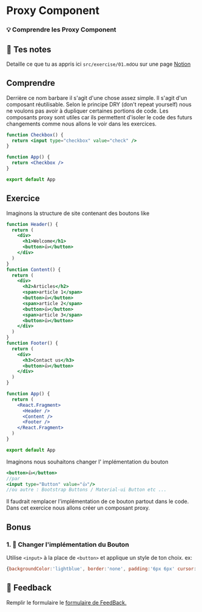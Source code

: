# Proxy Component

### 💡 Comprendre les Proxy Component

## 📝 Tes notes

Detaille ce que tu as appris ici
`src/exercise/01.md`ou sur une page [Notion](https://go.mikecodeur.com/course-notes-template)

## Comprendre

Derrière ce nom barbare il s'agit d'une chose assez simple. Il s'agit d'un
composant réutilisable. Selon le principe DRY (don't repeat yourself) nous ne
voulons pas avoir à dupliquer certaines portions de code. Les composants proxy
sont utiles car ils permettent d'isoler le code des futurs changements comme
nous allons le voir dans les exercices.

```jsx
function Checkbox() {
  return <input type="checkbox" value="check" />
}

function App() {
  return <Checkbox />
}

export default App
```

## Exercice

Imaginons la structure de site contenant des boutons like

```jsx
function Header() {
  return (
    <div>
      <h1>Welcome</h1>
      <button>👍</button>
    </div>
  )
}
function Content() {
  return (
    <div>
      <h2>Articles</h2>
      <span>article 1</span>
      <button>👍</button>
      <span>article 2</span>
      <button>👍</button>
      <span>article 3</span>
      <button>👍</button>
    </div>
  )
}
function Footer() {
  return (
    <div>
      <h3>Contact us</h3>
      <button>👍</button>
    </div>
  )
}

function App() {
  return (
    <React.Fragment>
      <Header />
      <Content />
      <Footer />
    </React.Fragment>
  )
}

export default App
```

Imaginons nous souhaitons changer l' implémentation du bouton

```jsx
<button>👍</button>
//par
<input type="Button" value="👍"/>
//ou autre : Bootstrap Buttons / Material-ui Button etc ...
```

Il faudrait remplacer l'implémentation de ce bouton partout dans le code. Dans
cet exercice nous allons créer un composant proxy.

## Bonus

### 1. 🚀 Changer l'implémentation du Bouton

Utilise `<input>` à la place de `<button>` et applique un style de ton choix.
ex:

```jsx
{backgroundColor:'lightblue', border:'none', padding:'6px 6px' cursor: 'pointer'}
```

## 🐜 Feedback

Remplir le formulaire le
[formulaire de FeedBack.](https://go.mikecodeur.com/cours-react-avis?entry.1430994900=React%20Patterns&entry.533578441=01%20Proxy%20Component)
